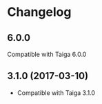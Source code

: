# Changelog #

## 6.0.0

Compatible with Taiga 6.0.0

## 3.1.0 (2017-03-10)
- Compatible with Taiga 3.1.0
